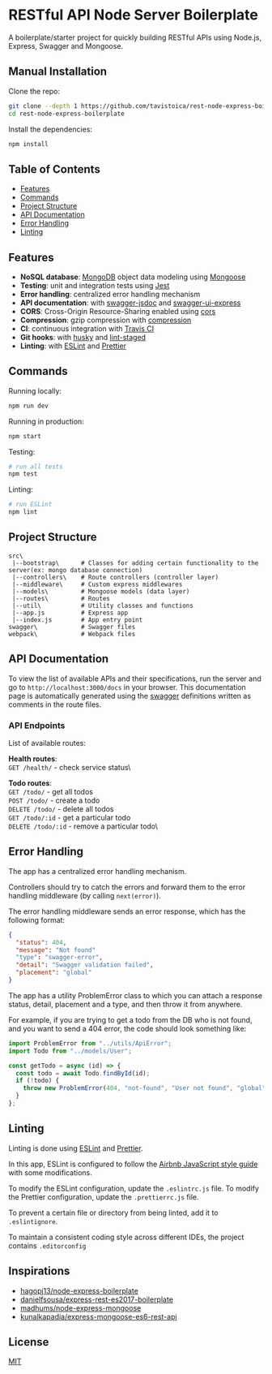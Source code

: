 # RESTful API Node Server Boilerplate

A boilerplate/starter project for quickly building RESTful APIs using Node.js, Express, Swagger and Mongoose.

## Manual Installation

Clone the repo:

```bash
git clone --depth 1 https://github.com/tavistoica/rest-node-express-boilerplate.git
cd rest-node-express-boilerplate
```

Install the dependencies:

```bash
npm install
```

## Table of Contents

- [Features](#features)
- [Commands](#commands)
- [Project Structure](#project-structure)
- [API Documentation](#api-documentation)
- [Error Handling](#error-handling)
- [Linting](#linting)

## Features

- **NoSQL database**: [MongoDB](https://www.mongodb.com) object data modeling using [Mongoose](https://mongoosejs.com)
- **Testing**: unit and integration tests using [Jest](https://jestjs.io)
- **Error handling**: centralized error handling mechanism
- **API documentation**: with [swagger-jsdoc](https://github.com/Surnet/swagger-jsdoc) and [swagger-ui-express](https://github.com/scottie1984/swagger-ui-express)
- **CORS**: Cross-Origin Resource-Sharing enabled using [cors](https://github.com/expressjs/cors)
- **Compression**: gzip compression with [compression](https://github.com/expressjs/compression)
- **CI**: continuous integration with [Travis CI](https://travis-ci.org)
- **Git hooks**: with [husky](https://github.com/typicode/husky) and [lint-staged](https://github.com/okonet/lint-staged)
- **Linting**: with [ESLint](https://eslint.org) and [Prettier](https://prettier.io)

## Commands

Running locally:

```bash
npm run dev
```

Running in production:

```bash
npm start
```

Testing:

```bash
# run all tests
npm test
```

Linting:

```bash
# run ESLint
npm lint
```

## Project Structure

```
src\
 |--bootstrap\      # Classes for adding certain functionality to the server(ex: mongo database connection)
 |--controllers\    # Route controllers (controller layer)
 |--middleware\     # Custom express middlewares
 |--models\         # Mongoose models (data layer)
 |--routes\         # Routes
 |--util\           # Utility classes and functions
 |--app.js          # Express app
 |--index.js        # App entry point
swagger\            # Swagger files
webpack\            # Webpack files

```

## API Documentation

To view the list of available APIs and their specifications, run the server and go to `http://localhost:3000/docs` in your browser. This documentation page is automatically generated using the [swagger](https://swagger.io/) definitions written as comments in the route files.

### API Endpoints

List of available routes:

**Health routes**:\
`GET /health/` - check service status\

**Todo routes**:\
`GET /todo/` - get all todos\
`POST /todo/` - create a todo\
`DELETE /todo/` - delete all todos\
`GET /todo/:id` - get a particular todo\
`DELETE /todo/:id` - remove a particular todo\

## Error Handling

The app has a centralized error handling mechanism.

Controllers should try to catch the errors and forward them to the error handling middleware (by calling `next(error)`).

The error handling middleware sends an error response, which has the following format:

```json
{
  "status": 404,
  "message": "Not found"
  "type": "swagger-error",
  "detail": "Swagger validation failed",
  "placement": "global"
}
```

The app has a utility ProblemError class to which you can attach a response status, detail, placement and a type, and then throw it from anywhere.

For example, if you are trying to get a todo from the DB who is not found, and you want to send a 404 error, the code should look something like:

```javascript
import ProblemError from "../utils/ApiError";
import Todo from "../models/User";

const getTodo = async (id) => {
  const todo = await Todo.findById(id);
  if (!todo) {
    throw new ProblemError(404, "not-found", "User not found", "global");
  }
};
```

## Linting

Linting is done using [ESLint](https://eslint.org/) and [Prettier](https://prettier.io).

In this app, ESLint is configured to follow the [Airbnb JavaScript style guide](https://www.npmjs.com/package/eslint-config-standard) with some modifications.

To modify the ESLint configuration, update the `.eslintrc.js` file. To modify the Prettier configuration, update the `.prettierrc.js` file.

To prevent a certain file or directory from being linted, add it to `.eslintignore`.

To maintain a consistent coding style across different IDEs, the project contains `.editorconfig`

## Inspirations

- [hagopj13/node-express-boilerplate](https://github.com/hagopj13/node-express-boilerplate)
- [danielfsousa/express-rest-es2017-boilerplate](https://github.com/danielfsousa/express-rest-es2017-boilerplate)
- [madhums/node-express-mongoose](https://github.com/madhums/node-express-mongoose)
- [kunalkapadia/express-mongoose-es6-rest-api](https://github.com/kunalkapadia/express-mongoose-es6-rest-api)

## License

[MIT](LICENSE)
